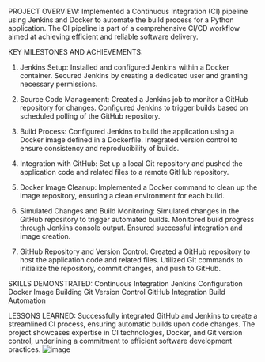 PROJECT OVERVIEW:
Implemented a Continuous Integration (CI) pipeline using Jenkins and Docker to automate the build process for a Python application. The CI pipeline is part of a comprehensive CI/CD workflow aimed at achieving efficient and reliable software delivery.

KEY MILESTONES AND ACHIEVEMENTS:
1. Jenkins Setup:
Installed and configured Jenkins within a Docker container.
Secured Jenkins by creating a dedicated user and granting necessary permissions.

2. Source Code Management:
Created a Jenkins job to monitor a GitHub repository for changes.
Configured Jenkins to trigger builds based on scheduled polling of the GitHub repository.

3. Build Process:
Configured Jenkins to build the application using a Docker image defined in a Dockerfile.
Integrated version control to ensure consistency and reproducibility of builds.

4. Integration with GitHub:
Set up a local Git repository and pushed the application code and related files to a remote GitHub repository.

5. Docker Image Cleanup:
Implemented a Docker command to clean up the image repository, ensuring a clean environment for each build.

6. Simulated Changes and Build Monitoring:
Simulated changes in the GitHub repository to trigger automated builds.
Monitored build progress through Jenkins console output.
Ensured successful integration and image creation.

7. GitHub Repository and Version Control:
Created a GitHub repository to host the application code and related files.
Utilized Git commands to initialize the repository, commit changes, and push to GitHub.

SKILLS DEMONSTRATED:
Continuous Integration
Jenkins Configuration
Docker Image Building
Git Version Control
GitHub Integration
Build Automation

LESSONS LEARNED:
Successfully integrated GitHub and Jenkins to create a streamlined CI process, ensuring automatic builds upon code changes. 
The project showcases expertise in CI technologies, Docker, and Git version control, underlining a commitment to efficient software development practices.
![image](https://github.com/abha2805/-Continuous-Integration-with-Jenkins-and-Docker/assets/145707366/312298d2-ac21-4ab4-bf32-f9f93cfc203b)
